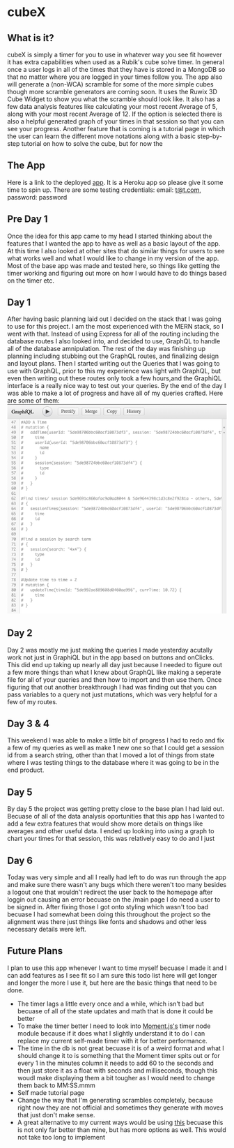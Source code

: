 # cubeX

## What is it?
cubeX is simply a timer for you to use in whatever way you see fit however it has extra capabilities when used as a Rubik's cube solve timer. In general once a user logs in all of the times that they have is stored in a MongoDB so that no matter where you are logged in your times follow you. The app also will generate a (non-WCA) scramble for some of the more simple cubes though more scramble generators are coming soon. It uses the Ruwix 3D Cube Widget to show you what the scramble should look like. It also has a few data analysis features like calculating your most recent Average of 5, along with your most recent Average of 12. If the option is selected there is also a helpful generated graph of your times in that session so that you can see your progress. Another feature that is coming is a tutorial page in which the user can learn the different move notations along with a basic step-by-step tutorial on how to solve the cube, but for now the 

## The App
Here is a link to the deployed [app](#). It is a Heroku app so please give it some time to spin up.
There are some testing credentials: email: t@t.com, password: password

## Pre Day 1 
Once the idea for this app came to my head I started thinking about the features that I wanted the app to have as well as a basic layout of the app. At this time I also looked at other sites that do similar things for users to see what works well and what I would like to change in my version of the app. Most of the base app was made and tested here, so things like getting the timer working and figuring out more on how I would have to do things based on the timer etc.

## Day 1 
After having basic planning laid out I decided on the stack that I was going to use for this project. I am the most experienced with the MERN stack, so I went with that. Instead of using Express for all of the routing including the database routes I also looked into, and decided to use, GraphQL to handle all of the database amnipulation. The rest of the day was finishing up planning including stubbing out the GraphQL routes, and finalizing design and layout plans. Then I started writing out the Queries that I was going to use with GraphQL, prior to this my experience was light with GraphQL, but even then writing out these routes only took a few hours,and the GraphiQL interface is a really nice way to test out your queries. By the end of the day I was able to make a lot of progress and have all of my queries crafted. Here are some of them:
![GraphiQL interface with some queries](/screenshots/graphiql2.png)

## Day 2 
Day 2 was mostly me just making the queries I made yesterday acutally work not just in GraphiQL but in the app based on buttons and onClicks. This did end up taking up nearly all day just because I needed to figure out a few more things than what I knew about GraphQL like making a seperate file for all of your queries and then how to import and then use them. Once figuring that out another breakthrough I had was finding out that you can pass variables to a query not just mutations, which was very helpful for a few of my routes.

## Day 3 & 4
This weekend I was able to make a little bit of progress I had to redo and fix a few of my queries as well as make 1 new one so that I could get a session id from a search string, other than that I moved a lot of things from state where I was testing things to the database where it was going to be in the end product.

## Day 5
By day 5 the project was getting pretty close to the base plan I had laid out. Becuase of all of the data analysis oportunities that this app has I wanted to add a few extra features that would show more details on things like averages and other useful data. I ended up looking into using a graph to chart your times for that session, this was relatively easy to do and I just 

## Day 6 
Today was very simple and all I really had left to do was run through the app and make sure there wasn't any bugs which there weren't too many besides a logout one that wouldn't redirect the user back to the homepage after loggin out causing an error becuase on the /main page I do need a user to be signed in. After fixing those I got onto styling which wasn't too bad becuase I had somewhat been doing this throughout the project so the alignment was there just things like fonts and shadows and other less necessary details were left.

## Future Plans 
I plan to use this app whenever I want to time myself becuase I made it and I can add features as I see fit so I am sure this todo list here will get longer and longer the more I use it, but here are the basic things that need to be done. 
- The timer lags a little every once and a while, which isn't bad but becuase of all of the state updates and math that is done it could be better
- To make the timer better I need to look into [Moment.js's](https://momentjs.com/) timer node module because if it does what I slightly understand it to do I can replace my current self-made timer with it for better performance.
- The time in the db is not great becuase it is of a weird format and what I should change it to is something that the Moment timer spits out or for every 1 in the minutes column it needs to add 60 to the seconds and then just store it as a float with seconds and milliseconds, though this woudl make displaying them a bit tougher as I would need to change them back to MM:SS.mmm
- Self made tutorial page
- Change the way that I'm generating scrambles completely, because right now they are not official and sometimes they generate with moves that just don't make sense. 
- A great alternative to my current ways would be using [this](https://github.com/nickcolley/scrambo) becuase this is not only far better than mine, but has more options as well. This would not take too long to implement